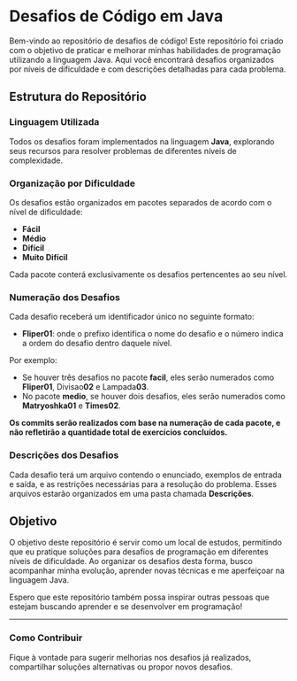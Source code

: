 # Desafios de Código em Java

Bem-vindo ao repositório de desafios de código! Este repositório foi criado com o objetivo de praticar e melhorar minhas habilidades de programação utilizando a linguagem Java. Aqui você encontrará desafios organizados por níveis de dificuldade e com descrições detalhadas para cada problema.

## Estrutura do Repositório

### Linguagem Utilizada

Todos os desafios foram implementados na linguagem **Java**, explorando seus recursos para resolver problemas de diferentes níveis de complexidade.

### Organização por Dificuldade

Os desafios estão organizados em pacotes separados de acordo com o nível de dificuldade:

- **Fácil**
- **Médio**
- **Difícil**
- **Muito Difícil**

Cada pacote conterá exclusivamente os desafios pertencentes ao seu nível.

### Numeração dos Desafios

Cada desafio receberá um identificador único no seguinte formato:

- **Fliper01**: onde o prefixo identifica o nome do desafio e o número indica a ordem do desafio dentro daquele nível.

Por exemplo:

- Se houver três desafios no pacote **facil**, eles serão numerados como **Fliper01**, Divisao**02** e Lampada**03**.
- No pacote **medio**, se houver dois desafios, eles serão numerados como **Matryoshka01** e **Times02**.

**Os commits serão realizados com base na numeração de cada pacote, e não refletirão a quantidade total de exercícios concluídos.**

### Descrições dos Desafios

Cada desafio terá um arquivo contendo o enunciado, exemplos de entrada e saída, e as restrições necessárias para a resolução do problema. Esses arquivos estarão organizados em uma pasta chamada **Descrições**.

## Objetivo

O objetivo deste repositório é servir como um local de estudos, permitindo que eu pratique soluções para desafios de programação em diferentes níveis de dificuldade. Ao organizar os desafios desta forma, busco acompanhar minha evolução, aprender novas técnicas e me aperfeiçoar na linguagem Java.

Espero que este repositório também possa inspirar outras pessoas que estejam buscando aprender e se desenvolver em programação!

---

### Como Contribuir

Fique à vontade para sugerir melhorias nos desafios já realizados, compartilhar soluções alternativas ou propor novos desafios.

